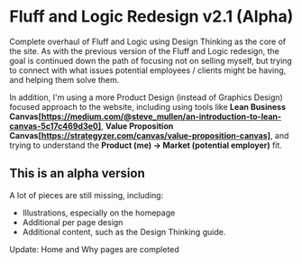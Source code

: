 # Fluff and Logic Redesign v2.1 (Alpha)
Complete overhaul of Fluff and Logic using Design Thinking as the core of the site. 
As with the previous version of the Fluff and Logic redesign, the goal is continued down the path of focusing
not on selling myself, but trying to connect with what issues potential employees / clients might be having, and
helping them solve them.

In addition, I'm using a more Product Design (instead of Graphics Design) focused approach to the website, including using tools like **Lean Business Canvas[https://medium.com/@steve_mullen/an-introduction-to-lean-canvas-5c17c469d3e0]**, **Value Proposition Canvas[https://strategyzer.com/canvas/value-proposition-canvas]**, and trying to understand the **Product (me) -> Market (potential employer)** fit.

## This is an alpha version
A lot of pieces are still missing, including:
- Illustrations, especially on the homepage
- Additional per page design
- Additional content, such as the Design Thinking guide.

Update: Home and Why pages are completed
